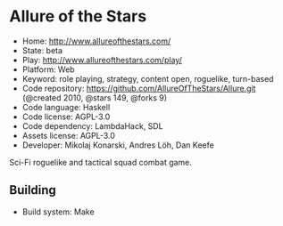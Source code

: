 # Allure of the Stars

- Home: http://www.allureofthestars.com/
- State: beta
- Play: http://www.allureofthestars.com/play/
- Platform: Web
- Keyword: role playing, strategy, content open, roguelike, turn-based
- Code repository: https://github.com/AllureOfTheStars/Allure.git (@created 2010, @stars 149, @forks 9)
- Code language: Haskell
- Code license: AGPL-3.0
- Code dependency: LambdaHack, SDL
- Assets license: AGPL-3.0
- Developer: Mikolaj Konarski, Andres Löh, Dan Keefe

Sci-Fi roguelike and tactical squad combat game.

## Building

- Build system: Make

